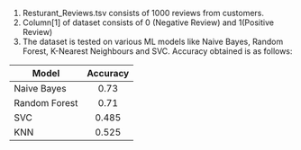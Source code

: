 1. Resturant_Reviews.tsv consists of 1000 reviews from customers. 
2. Column[1] of dataset consists of 0 (Negative Review) and 1(Positive Review)
3. The dataset is tested on various ML models like Naive Bayes, Random Forest, K-Nearest Neighbours and SVC. 
Accuracy obtained is as follows: 

| Model        | Accuracy |
| ------------- |:---------:|
| Naive Bayes    | 0.73 |
| Random Forest      | 0.71      |
| SVC | 0.485      |
| KNN | 0.525      |
